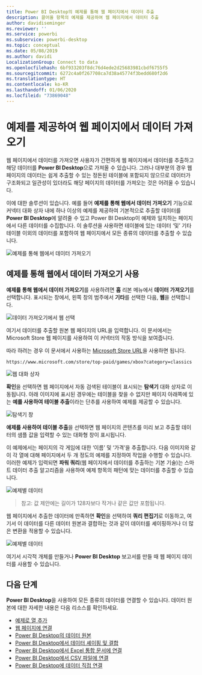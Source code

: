 ```yaml
---
title: Power BI Desktop의 예제를 통해 웹 페이지에서 데이터 추출
description: 끌어올 항목의 예제를 제공하여 웹 페이지에서 데이터 추출
author: davidiseminger
ms.reviewer: ''
ms.service: powerbi
ms.subservice: powerbi-desktop
ms.topic: conceptual
ms.date: 05/08/2019
ms.author: davidi
LocalizationGroup: Connect to data
ms.openlocfilehash: 6bf933203f8dc76d4ede2d25683981cbdf6755f5
ms.sourcegitcommit: 6272c4a0f267708ca7d38a45774f3bedd680f2d6
ms.translationtype: HT
ms.contentlocale: ko-KR
ms.lasthandoff: 01/06/2020
ms.locfileid: "73869048"
---
```

# <a name="get-data-from-a-web-page-by-providing-an-example"></a>예제를 제공하여 웹 페이지에서 데이터 가져오기

웹 페이지에서 데이터를 가져오면 사용자가 간편하게 웹 페이지에서 데이터를 추출하고 해당 데이터를 **Power BI Desktop**으로 가져올 수 있습니다. 그러나 대부분의 경우 웹 페이지의 데이터는 쉽게 추출할 수 있는 정돈된 테이블에 포함되지 않으므로 데이터가 구조화되고 일관성이 있더라도 해당 페이지의 데이터를 가져오는 것은 어려울 수 있습니다. 

이에 대한 솔루션이 있습니다. 예를 들어 **예제를 통해 웹에서 데이터 가져오기** 기능으로 커넥터 대화 상자 내에 하나 이상의 예제를 제공하여 기본적으로 추출할 데이터를 **Power BI Desktop**에 알려줄 수 있고 Power BI Desktop이 예제와 일치하는 페이지에서 다른 데이터를 수집합니다. 이 솔루션을 사용하면 테이블에 있는 데이터 ‘및’ 기타 테이블 이외의 데이터를 포함하여 웹 페이지에서 모든 종류의 데이터를 추출할 수 있습니다.  

![예제를 통해 웹에서 데이터 가져오기](media/desktop-connect-to-web-by-example/web-by-example_01.png)



## <a name="using-get-data-from-web-by-example"></a>예제를 통해 웹에서 데이터 가져오기 사용

**예제를 통해 웹에서 데이터 가져오기**를 사용하려면 **홈** 리본 메뉴에서 **데이터 가져오기**를 선택합니다. 표시되는 창에서, 왼쪽 창의 범주에서 **기타**를 선택한 다음, **웹**을 선택합니다.

![데이터 가져오기에서 웹 선택](media/desktop-connect-to-web-by-example/web-by-example_03.png)

여기서 데이터를 추출할 원본 웹 페이지의 URL을 입력합니다. 이 문서에서는 Microsoft Store 웹 페이지를 사용하여 이 커넥터의 작동 방식을 보여줍니다. 

따라 하려는 경우 이 문서에서 사용하는 [Microsoft Store URL](https://www.microsoft.com/store/top-paid/games/xbox?category=classics)을 사용하면 됩니다.

    https://www.microsoft.com/store/top-paid/games/xbox?category=classics

![웹 대화 상자](media/desktop-connect-to-web-by-example/web-by-example_04.png)

**확인**을 선택하면 웹 페이지에서 자동 검색된 테이블이 표시되는 **탐색기** 대화 상자로 이동됩니다. 아래 이미지에 표시된 경우에는 테이블을 찾을 수 없지만 페이지 아래쪽에 있는 **예를 사용하여 테이블 추출**이라는 단추를 사용하여 예제를 제공할 수 있습니다.


![탐색기 창](media/desktop-connect-to-web-by-example/web-by-example_05.png)

**예제를 사용하여 테이블 추출**을 선택하면 웹 페이지의 콘텐츠를 미리 보고 추출할 데이터의 샘플 값을 입력할 수 있는 대화형 창이 표시됩니다. 

이 예제에서는 페이지의 각 게임에 대한 ‘이름’ 및 ‘가격’을 추출합니다.   다음 이미지와 같이 각 열에 대해 페이지에서 두 개 정도의 예제를 지정하여 작업을 수행할 수 있습니다. 이러한 예제가 입력되면 **파워 쿼리**(웹 페이지에서 데이터를 추출하는 기본 기술)는 스마트 데이터 추출 알고리즘을 사용하여 예제 항목의 패턴에 맞는 데이터를 추출할 수 있습니다.

![예제별 데이터](media/desktop-connect-to-web-by-example/web-by-example_06.png)

> 참고: 값 제안에는 길이가 128자보다 작거나 같은 값만 포함됩니다.

웹 페이지에서 추출한 데이터에 만족하면 **확인**을 선택하여 **쿼리 편집기**로 이동하고, 여기서 이 데이터를 다른 데이터 원본과 결합하는 것과 같이 데이터를 셰이핑하거나 더 많은 변환을 적용할 수 있습니다.

![예제별 데이터](media/desktop-connect-to-web-by-example/web-by-example_07.png)

여기서 시각적 개체를 만들거나 **Power BI Desktop** 보고서를 만들 때 웹 페이지 데이터를 사용할 수 있습니다.


## <a name="next-steps"></a>다음 단계
**Power BI Desktop**을 사용하여 모든 종류의 데이터를 연결할 수 있습니다. 데이터 원본에 대한 자세한 내용은 다음 리소스를 확인하세요.

* [예제로 열 추가](desktop-add-column-from-example.md)
* [웹 페이지에 연결](desktop-connect-to-web.md)
* [Power BI Desktop의 데이터 원본](desktop-data-sources.md)
* [Power BI Desktop에서 데이터 셰이핑 및 결합](desktop-shape-and-combine-data.md)
* [Power BI Desktop에서 Excel 통합 문서에 연결](desktop-connect-excel.md)   
* [Power BI Desktop에서 CSV 파일에 연결](desktop-connect-csv.md)   
* [Power BI Desktop에 데이터 직접 연결](desktop-enter-data-directly-into-desktop.md)   

